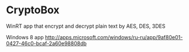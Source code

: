 CryptoBox
=========

WinRT app that encrypt and decrypt plain text by AES, DES, 3DES

Windows 8 app http://apps.microsoft.com/windows/ru-ru/app/9af80e01-0427-46c0-bcaf-2a60e98808db
